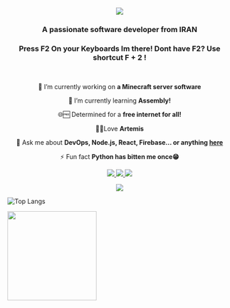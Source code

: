 <h1 align="center">
    <img src="https://readme-typing-svg.herokuapp.com/?font=Righteous&size=35&center=true&vCenter=true&width=500&height=70&duration=4000&lines=Hi+There!+👋;+I'm+F2²!;" />
</h1>

<h3 align="center">A passionate software developer from IRAN</h3>
<h3 align="center">Press <kdb>F2</kdb> On your Keyboards Im there! Dont have F2? Use shortcut F + 2 !</h3>

<br/>

<div align="center">
 
 🔭 I’m currently working on **a Minecraft server software**
 
 🌱 I’m currently learning **Assembly!**

 🌐🆓 Determined for a **free internet for all!**

 🏹🎆Love **Artemis**

 
 💬 Ask me about **DevOps, Node.js, React, Firebase... or anything [here](https://github.com/F2Codes/F2Codes/issues)**

⚡ Fun fact **Python has bitten me once😁**

 </div>
 
<div align="center"> 
  <a href="mailto:matinf2dev@gmail.com">
    <img src="https://img.shields.io/badge/Gmail-333333?style=for-the-badge&logo=gmail&logoColor=red" />
  </a>
  <a href="https://linkedin.com/in/matin-hajzeinali" target="_blank">
    <img src="https://img.shields.io/badge/LinkedIn-0077B5?style=for-the-badge&logo=linkedin&logoColor=white" target="_blank" />
  </a>
  <a href="https://F2Codes.github.io/F2codes/" target="_blank">
     <img src="https://img.shields.io/badge/Portfolio-FF5722?style=for-the-badge&logo=todoist&logoColor=white" target="_blank" /> <!-- sqlite, safari, google-chrome are other good icon options -->
  </a>
</div>

<p align="center">
  <a href="https://skillicons.dev">
    <img src="https://skillicons.dev/icons?i=c,cs,cpp,go,java,js,ts,kotlin,swift,lua,matlab,php,perl,py,r,ruby,rust," />
  </a>
</p>

![Top Langs](https://github-readme-stats.vercel.app/api/top-langs/?username=F2Codes&stats_format=bytes&theme=dark)
 

<a item-align="center" href="https://github.com/F2Codes/github-readme-stats">
  <img height="200" align="center" src="https://github-readme-stats.vercel.app/api?username=F2Codes&theme=dark" />
</a>

